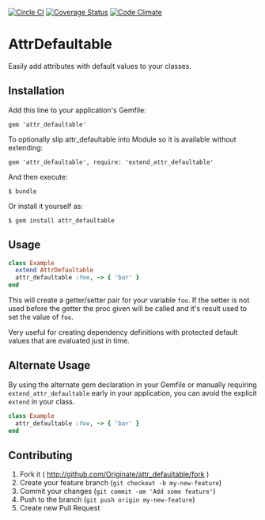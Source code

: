 [![Circle CI](https://circleci.com/gh/Originate/attr_defaultable.svg?style=svg)](https://circleci.com/gh/Originate/attr_defaultable)
[![Coverage Status](https://coveralls.io/repos/Originate/attr_defaultable/badge.svg?branch=master&service=github)](https://coveralls.io/github/Originate/attr_defaultable?branch=master)
[![Code Climate](https://codeclimate.com/github/Originate/attr_defaultable/badges/gpa.svg)](https://codeclimate.com/github/Originate/attr_defaultable)

# AttrDefaultable

Easily add attributes with default values to your classes.

## Installation

Add this line to your application's Gemfile:

    gem 'attr_defaultable'

To optionally slip attr_defaultable into Module so it is available without extending:

    gem 'attr_defaultable', require: 'extend_attr_defaultable'

And then execute:

    $ bundle

Or install it yourself as:

    $ gem install attr_defaultable

## Usage

```ruby
class Example
  extend AttrDefaultable
  attr_defaultable :foo, -> { 'bar' }
end
```

This will create a getter/setter pair for your variable `foo`. If the setter is not used before the getter
the proc given will be called and it's result used to set the value of `foo`.

Very useful for creating dependency definitions with protected default values that are evaluated just in time.

## Alternate Usage

By using the alternate gem declaration in your Gemfile or manually
requiring `extend_attr_defaultable` early in your application, you can avoid the explicit `extend`
in your class.

```ruby
class Example
  attr_defaultable :foo, -> { 'bar' }
end
```


## Contributing

1. Fork it ( http://github.com/Originate/attr_defaultable/fork )
2. Create your feature branch (`git checkout -b my-new-feature`)
3. Commit your changes (`git commit -am 'Add some feature'`)
4. Push to the branch (`git push origin my-new-feature`)
5. Create new Pull Request
